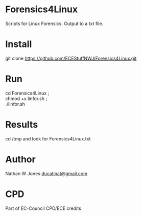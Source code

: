 # Forensics4Linux
 Scripts for Linux Forensics. Output to a txt file.

# Install
git clone https://github.com/ECEStuffNWJ/Forensics4Linux.git

# Run
cd Forensics4Linux ;  
chmod +x linfor.sh ;   
./linfor.sh 

# Results
cd /tmp and look for Forensics4Linux.txt

# Author
Nathan W Jones ducatinat@gmail.com

# CPD
Part of EC-Council CPD/ECE credits
 
